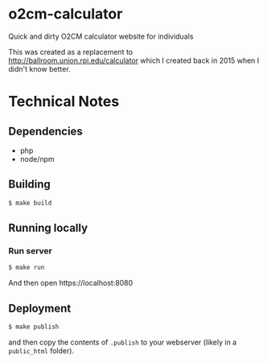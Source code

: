 # o2cm-calculator
Quick and dirty O2CM calculator website for individuals

This was created as a replacement to http://ballroom.union.rpi.edu/calculator which I created back in 2015 when I didn't know better.

# Technical Notes

## Dependencies

- php
- node/npm

## Building

```sh
$ make build
```

## Running locally

### Run server

```sh
$ make run
```

And then open https://localhost:8080

## Deployment

```sh
$ make publish
```

and then copy the contents of `.publish` to your webserver (likely in a `public_html` folder).